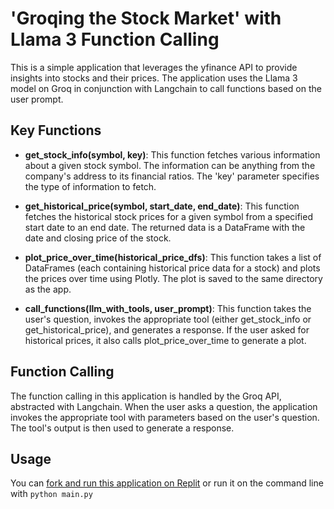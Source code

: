 # 'Groqing the Stock Market' with Llama 3 Function Calling

This is a simple application that leverages the yfinance API to provide insights into stocks and their prices. The application uses the Llama 3 model on Groq in conjunction with Langchain to call functions based on the user prompt.

## Key Functions

- **get_stock_info(symbol, key)**: This function fetches various information about a given stock symbol. The information can be anything from the company's address to its financial ratios. The 'key' parameter specifies the type of information to fetch.

- **get_historical_price(symbol, start_date, end_date)**: This function fetches the historical stock prices for a given symbol from a specified start date to an end date. The returned data is a DataFrame with the date and closing price of the stock.

- **plot_price_over_time(historical_price_dfs)**: This function takes a list of DataFrames (each containing historical price data for a stock) and plots the prices over time using Plotly. The plot is saved to the same directory as the app.

- **call_functions(llm_with_tools, user_prompt)**: This function takes the user's question, invokes the appropriate tool (either get_stock_info or get_historical_price), and generates a response. If the user asked for historical prices, it also calls plot_price_over_time to generate a plot.

## Function Calling

The function calling in this application is handled by the Groq API, abstracted with Langchain. When the user asks a question, the application invokes the appropriate tool with parameters based on the user's question. The tool's output is then used to generate a response.

## Usage

You can [fork and run this application on Replit](https://replit.com/@GroqCloud/Groqing-the-stock-market) or run it on the command line with `python main.py`
